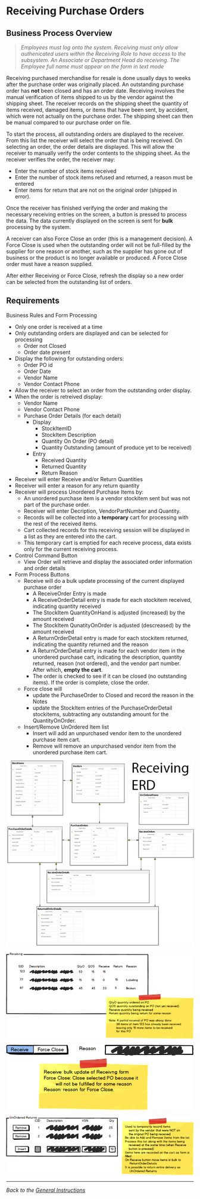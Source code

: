 # Receiving Purchase Orders

## Business Process Overview


> *Employees must log onto the system. Receiving must only allow authenicated users within the Receiving Role to have access to the subsystem. An Associate or Department Head do receiving. The Employee full name must appear on the form in text mode*

Receiving purchased merchandise for resale is done usually days to weeks after the purchase order was originally placed. An outstanding purchase order has **not** been closed and has an order date. Receiving involves the manual verification of items shipped to us by the vendor against the shipping sheet. The receiver records on the shipping sheet the quantity of items received, damaged items, or items that have been sent, by accident, which were not actually on the purchase order. The shipping sheet can then be manual compared to our purchase order on file.

To start the process, all outstanding orders are displayed to the receiver. From this list the receiver will select the order that is being received. On selecting an order, the order details are displayed. This will allow the receiver to manually verify the order contents to the shipping sheet. As the receiver verifies the order, the receiver may:

- Enter the number of stock items received
- Enter the number of stock items refused and returned, a reason must be entered
- Enter items for return that are not on the original order (shipped in error).

Once the receiver has finished verifying the order and making the necessary receiving entries on the screen, a button is pressed to process the data. The data currently displayed on the screen is sent for **bulk** processing by the system.

A receiver can also Force Close an order (this is a management decision). A Force Close is used when the outstanding order will not be full-filled by the supplier for one reason or another, such as the supplier has gone out of business or the product is no longer available or produced. A Force Close order must have a reason supplied.

After either Receiving or Force Close, refresh the display so a new order can be selected from the outstanding list of orders.

## Requirements

Business Rules and Form Processing

- Only one order is received at a time
- Only outstanding orders are displayed and can be selected for processing
  - Order not Closed
  - Order date present
- Display the following for outstanding orders:
  - Order PO id 
  - Order Date
  - Vendor Name
  - Vendor Contact Phone
- Allow the receiver to select an order from the outstanding order display.
- When the order is retreived display:
  - Vendor Name
  - Vendor Contact Phone
  - Purchase Order Details (for each detail)
    - Display
      - StockItemID
      - StockItem Description
      - Quantity On Order (PO detail)
      - Quantity Outstanding (amount of produce yet to be received)
    - Entry
      - Received Quantity
      - Returned Quantity
      - Return Reason
- Receiver will enter Receive and/or Return Quantities
- Receiver will enter a reason for any return quantity
- Receiver will process Unordered Purchase Items by:
  - An unordered purchase item is a vendor stockitem sent but was not part of the purchase order.
  - Receiver will enter Decription, VendorPartNumber and Quantity.
  - Records will be collected into a **temporary** cart for processing with the rest of the received items.
  - Cart collected records for this receiving session will be displayed in a list as they are entered into the cart.
  - This temporary cart is emptied for each receive process, data exists only for the current receiving process.
- Control Command Button
  - View Order will retrieve and display the associated order information and order details
- Form Process Buttons
  - Receive will do a bulk update processing of the current displayed purchase order
    - A ReceiveOrder Entry is made
    - A ReceiveOrderDetail entry is made for each stockitem received, indicating quantity received
    - The StockItem QuantityOnHand is adjusted (increased) by the amount received
    - The StockItem QunatityOnOrder is adjusted (descreased) by the amount received
    - A ReturnOrderDetail entry is made for each stockitem returned, indicating the quantity returned and the reason
    - A ReturnOrderDetail entry is made for each vendor item in the unordered purchase cart, indicating the description, quantity returned, reason (not ordered), and the vendor part number. After which, **empty the cart**.
    - The order is checked to see if it can be closed (no outstanding items). If the order is complete, close the order.
  - Force close will
    - update the PurchaseOrder to Closed and record the reason in the Notes
    - update the StockItem entries of the PurchaseOrderDetail stockitems, subtracting any outstanding amount for the QuantityOnOrder.
  - Insert/Remove UnOrdered Item list
    - Insert will add an unpurchased vendor item to the unordered purchase item cart.
    - Remove will remove an unpurchased vendor item from the unordered purchase item cart.
  
![Receiving ERD](./ReceivingAlternate_ERD.png)

![Receiving Items](./receivingitems.png)

![Buttons](./receivingbuttons.png)

![Unordered Items](./unordereditems.png)

----

*Back to the [General Instructions](./../README.md)*